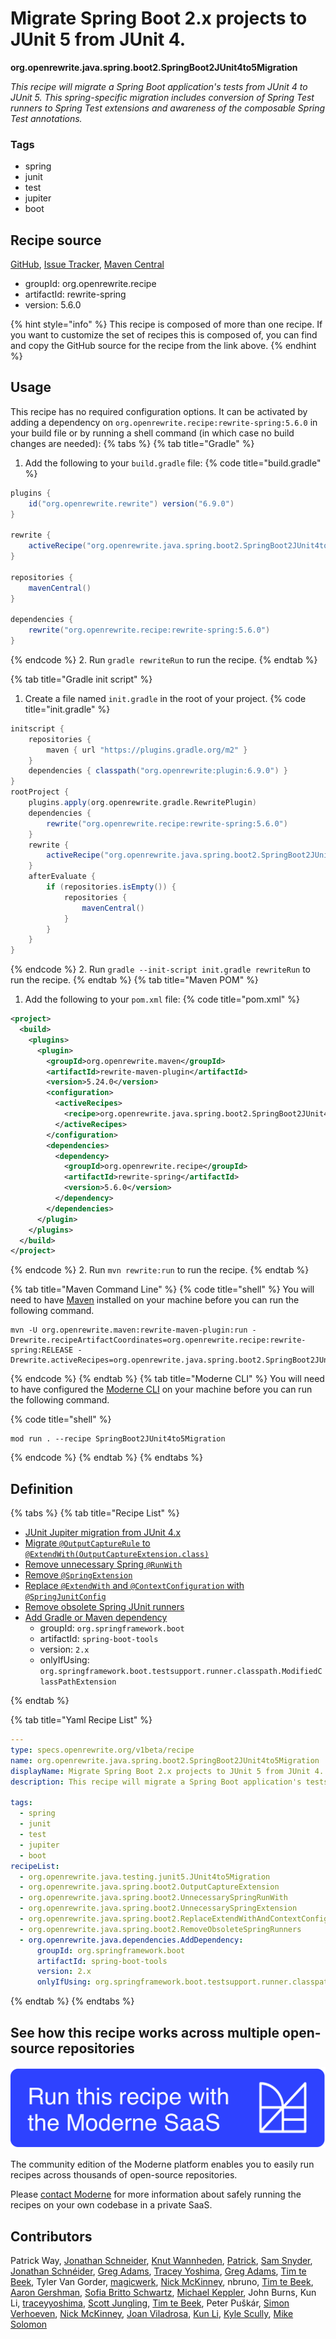 # Migrate Spring Boot 2.x projects to JUnit 5 from JUnit 4.

**org.openrewrite.java.spring.boot2.SpringBoot2JUnit4to5Migration**

_This recipe will migrate a Spring Boot application's tests from JUnit 4 to JUnit 5. This spring-specific migration includes conversion of Spring Test runners to Spring Test extensions and awareness of the composable Spring Test annotations._

### Tags

* spring
* junit
* test
* jupiter
* boot

## Recipe source

[GitHub](https://github.com/openrewrite/rewrite-spring/blob/main/src/main/resources/META-INF/rewrite/spring-boot-24.yml), [Issue Tracker](https://github.com/openrewrite/rewrite-spring/issues), [Maven Central](https://central.sonatype.com/artifact/org.openrewrite.recipe/rewrite-spring/5.6.0/jar)

* groupId: org.openrewrite.recipe
* artifactId: rewrite-spring
* version: 5.6.0

{% hint style="info" %}
This recipe is composed of more than one recipe. If you want to customize the set of recipes this is composed of, you can find and copy the GitHub source for the recipe from the link above.
{% endhint %}

## Usage

This recipe has no required configuration options. It can be activated by adding a dependency on `org.openrewrite.recipe:rewrite-spring:5.6.0` in your build file or by running a shell command (in which case no build changes are needed): 
{% tabs %}
{% tab title="Gradle" %}
1. Add the following to your `build.gradle` file:
{% code title="build.gradle" %}
```groovy
plugins {
    id("org.openrewrite.rewrite") version("6.9.0")
}

rewrite {
    activeRecipe("org.openrewrite.java.spring.boot2.SpringBoot2JUnit4to5Migration")
}

repositories {
    mavenCentral()
}

dependencies {
    rewrite("org.openrewrite.recipe:rewrite-spring:5.6.0")
}
```
{% endcode %}
2. Run `gradle rewriteRun` to run the recipe.
{% endtab %}

{% tab title="Gradle init script" %}
1. Create a file named `init.gradle` in the root of your project.
{% code title="init.gradle" %}
```groovy
initscript {
    repositories {
        maven { url "https://plugins.gradle.org/m2" }
    }
    dependencies { classpath("org.openrewrite:plugin:6.9.0") }
}
rootProject {
    plugins.apply(org.openrewrite.gradle.RewritePlugin)
    dependencies {
        rewrite("org.openrewrite.recipe:rewrite-spring:5.6.0")
    }
    rewrite {
        activeRecipe("org.openrewrite.java.spring.boot2.SpringBoot2JUnit4to5Migration")
    }
    afterEvaluate {
        if (repositories.isEmpty()) {
            repositories {
                mavenCentral()
            }
        }
    }
}
```
{% endcode %}
2. Run `gradle --init-script init.gradle rewriteRun` to run the recipe.
{% endtab %}
{% tab title="Maven POM" %}
1. Add the following to your `pom.xml` file:
{% code title="pom.xml" %}
```xml
<project>
  <build>
    <plugins>
      <plugin>
        <groupId>org.openrewrite.maven</groupId>
        <artifactId>rewrite-maven-plugin</artifactId>
        <version>5.24.0</version>
        <configuration>
          <activeRecipes>
            <recipe>org.openrewrite.java.spring.boot2.SpringBoot2JUnit4to5Migration</recipe>
          </activeRecipes>
        </configuration>
        <dependencies>
          <dependency>
            <groupId>org.openrewrite.recipe</groupId>
            <artifactId>rewrite-spring</artifactId>
            <version>5.6.0</version>
          </dependency>
        </dependencies>
      </plugin>
    </plugins>
  </build>
</project>
```
{% endcode %}
2. Run `mvn rewrite:run` to run the recipe.
{% endtab %}

{% tab title="Maven Command Line" %}
{% code title="shell" %}
You will need to have [Maven](https://maven.apache.org/download.cgi) installed on your machine before you can run the following command.

```shell
mvn -U org.openrewrite.maven:rewrite-maven-plugin:run -Drewrite.recipeArtifactCoordinates=org.openrewrite.recipe:rewrite-spring:RELEASE -Drewrite.activeRecipes=org.openrewrite.java.spring.boot2.SpringBoot2JUnit4to5Migration
```
{% endcode %}
{% endtab %}
{% tab title="Moderne CLI" %}
You will need to have configured the [Moderne CLI](https://docs.moderne.io/moderne-cli/cli-intro) on your machine before you can run the following command.

{% code title="shell" %}
```shell
mod run . --recipe SpringBoot2JUnit4to5Migration
```
{% endcode %}
{% endtab %}
{% endtabs %}

## Definition

{% tabs %}
{% tab title="Recipe List" %}
* [JUnit Jupiter migration from JUnit 4.x](../../../java/testing/junit5/junit4to5migration.md)
* [Migrate `@OutputCaptureRule` to `@ExtendWith(OutputCaptureExtension.class)`](../../../java/spring/boot2/outputcaptureextension.md)
* [Remove unnecessary Spring `@RunWith`](../../../java/spring/boot2/unnecessaryspringrunwith.md)
* [Remove `@SpringExtension`](../../../java/spring/boot2/unnecessaryspringextension.md)
* [Replace `@ExtendWith` and `@ContextConfiguration` with `@SpringJunitConfig`](../../../java/spring/boot2/replaceextendwithandcontextconfiguration.md)
* [Remove obsolete Spring JUnit runners](../../../java/spring/boot2/removeobsoletespringrunners.md)
* [Add Gradle or Maven dependency](../../../java/dependencies/adddependency.md)
  * groupId: `org.springframework.boot`
  * artifactId: `spring-boot-tools`
  * version: `2.x`
  * onlyIfUsing: `org.springframework.boot.testsupport.runner.classpath.ModifiedClassPathExtension`

{% endtab %}

{% tab title="Yaml Recipe List" %}
```yaml
---
type: specs.openrewrite.org/v1beta/recipe
name: org.openrewrite.java.spring.boot2.SpringBoot2JUnit4to5Migration
displayName: Migrate Spring Boot 2.x projects to JUnit 5 from JUnit 4.
description: This recipe will migrate a Spring Boot application's tests from JUnit 4 to JUnit 5. This spring-specific migration includes conversion of Spring Test runners to Spring Test extensions and awareness of the composable Spring Test annotations.

tags:
  - spring
  - junit
  - test
  - jupiter
  - boot
recipeList:
  - org.openrewrite.java.testing.junit5.JUnit4to5Migration
  - org.openrewrite.java.spring.boot2.OutputCaptureExtension
  - org.openrewrite.java.spring.boot2.UnnecessarySpringRunWith
  - org.openrewrite.java.spring.boot2.UnnecessarySpringExtension
  - org.openrewrite.java.spring.boot2.ReplaceExtendWithAndContextConfiguration
  - org.openrewrite.java.spring.boot2.RemoveObsoleteSpringRunners
  - org.openrewrite.java.dependencies.AddDependency:
      groupId: org.springframework.boot
      artifactId: spring-boot-tools
      version: 2.x
      onlyIfUsing: org.springframework.boot.testsupport.runner.classpath.ModifiedClassPathExtension

```
{% endtab %}
{% endtabs %}

## See how this recipe works across multiple open-source repositories

[![Moderne Link Image](/.gitbook/assets/ModerneRecipeButton.png)](https://app.moderne.io/recipes/org.openrewrite.java.spring.boot2.SpringBoot2JUnit4to5Migration)

The community edition of the Moderne platform enables you to easily run recipes across thousands of open-source repositories.

Please [contact Moderne](https://moderne.io/product) for more information about safely running the recipes on your own codebase in a private SaaS.

## Contributors
Patrick Way, [Jonathan Schneider](mailto:jkschneider@gmail.com), [Knut Wannheden](mailto:knut@moderne.io), [Patrick](mailto:patway99@gmail.com), [Sam Snyder](mailto:sam@moderne.io), [Jonathan Schnéider](mailto:jkschneider@gmail.com), [Greg Adams](mailto:gadams@gmail.com), [Tracey Yoshima](mailto:tracey.yoshima@gmail.com), [Greg Adams](mailto:greg@moderne.io), [Tim te Beek](mailto:tim.te.beek@jdriven.com), Tyler Van Gorder, [magicwerk](mailto:magicwerk@gmail.com), [Nick McKinney](mailto:mckinneynicholas@gmail.com), nbruno, [Tim te Beek](mailto:tim@moderne.io), [Aaron Gershman](mailto:aegershman@gmail.com), [Sofia Britto Schwartz](mailto:sofia.b.schwartz@gmail.com), [Michael Keppler](mailto:bananeweizen@gmx.de), John Burns, Kun Li, [traceyyoshima](mailto:tracey.yoshima@gmail.com), [Scott Jungling](mailto:scott.jungling@gmail.com), [Tim te Beek](mailto:timtebeek@gmail.com), Peter Puškár, [Simon Verhoeven](mailto:verhoeven.simon@gmail.com), [Nick McKinney](mailto:mckinneynichoals@gmail.com), [Joan Viladrosa](mailto:joan@moderne.io), [Kun Li](mailto:kun@moderne.io), [Kyle Scully](mailto:scullykns@gmail.com), [Mike Solomon](mailto:mikesol@hey.com)
